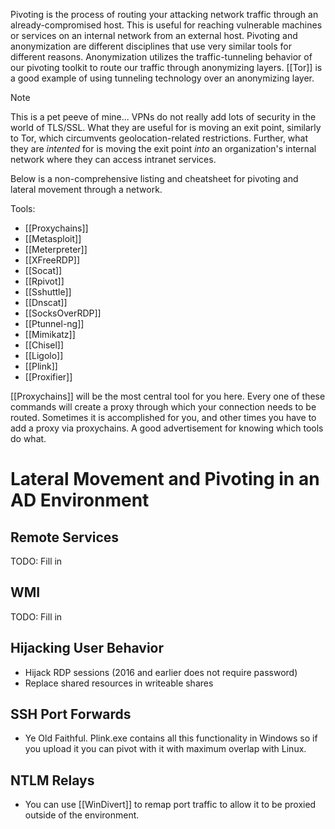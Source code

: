 Pivoting is the process of routing your attacking network traffic through an already-compromised host. This is useful for reaching vulnerable machines or services on an internal network from an external host. Pivoting and anonymization are different disciplines that use very similar tools for different reasons. Anonymization utilizes the traffic-tunneling behavior of our pivoting toolkit to route our traffic through anonymizing layers. [[Tor]] is a good example of using tunneling technology over an anonymizing layer. 

>[!note]
>This is a pet peeve of mine... VPNs do not really add lots of security in the world of TLS/SSL. What they are useful for is moving an exit point, similarly to Tor, which circumvents geolocation-related restrictions. Further, what they are *intented* for is moving the exit point *into* an organization's internal network where they can access intranet services. 

Below is a non-comprehensive listing and cheatsheet for pivoting and lateral movement through a network.

Tools:
- [[Proxychains]]
- [[Metasploit]]
- [[Meterpreter]]
- [[XFreeRDP]]
- [[Socat]]
- [[Rpivot]]
- [[Sshuttle]]
- [[Dnscat]]
- [[SocksOverRDP]]
- [[Ptunnel-ng]]
- [[Mimikatz]]
- [[Chisel]]
- [[Ligolo]]
- [[Plink]]
- [[Proxifier]]

[[Proxychains]] will be the most central tool for you here. Every one of these commands will create a proxy through which your connection needs to be routed. Sometimes it is accomplished for you, and other times you have to add a proxy via proxychains. A good advertisement for knowing which tools do what. 

# Lateral Movement and Pivoting in an AD Environment

## Remote Services
TODO: Fill in

## WMI
TODO: Fill in

## Hijacking User Behavior
- Hijack RDP sessions (2016 and earlier does not require password)
- Replace shared resources in writeable shares

## SSH Port Forwards
- Ye Old Faithful. Plink.exe contains all this functionality in Windows so if you upload it you can pivot with it with maximum overlap with Linux. 

## NTLM Relays
- You can use [[WinDivert]] to remap port traffic to allow it to be proxied outside of the environment. 

